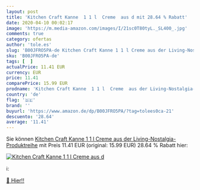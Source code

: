```yaml
---
layout: post
title: 'Kitchen Craft Kanne  1 1 l  Creme  aus d mit 28.64 % Rabatt'
date: 2020-04-10 00:02:17
image: 'https://m.media-amazon.com/images/I/21sc0T80tyL._SL400_.jpg'
comments: true
category: ofertas
author: 'tole.es'
slug: 'B00JFRO5PA-de Kitchen Craft Kanne 1 1 l Creme aus der Living-Nostalgia-...'
sku: 'B00JFRO5PA-de'
tags: [  ]
actualPrice: 11.41 EUR
currency: EUR
price: 11.41
comparePrice: 15.99 EUR
prodname: 'Kitchen Craft Kanne  1 1 l  Creme  aus der Living-Nostalgia-Produktreihe'
country: 'de'
flag: '🇩🇪'
brand: ''
buyurl: 'https://www.amazon.de/dp/B00JFRO5PA/?tag=tolees0ca-21'
descuento: '28.64'
average: '11.41'
---
```


Sie können [Kitchen Craft Kanne  1 1 l  Creme  aus der Living-Nostalgia-Produktreihe](https://www.amazon.de/dp/B00JFRO5PA/?tag=tolees0ca-21) mit Preis 11.41 EUR (original: 15.99 EUR) 28.64 % Rabatt hier:

[![Kitchen Craft Kanne  1 1 l  Creme  aus d](https://m.media-amazon.com/images/I/21sc0T80tyL._SL400_.jpg)](https://www.amazon.de/dp/B00JFRO5PA/?tag=tolees0ca-21)

ℹ️:


[🛒 Hier!!](https://www.amazon.de/dp/B00JFRO5PA/?tag=tolees0ca-21)
